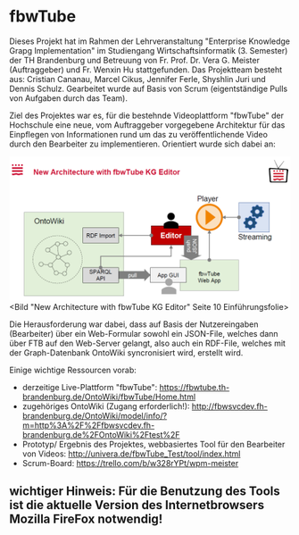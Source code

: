 # fbwTube

Dieses Projekt hat im Rahmen der Lehrveranstaltung "Enterprise Knowledge Grapg Implementation" im Studiengang Wirtschaftsinformatik (3. Semester) der TH Brandenburg und Betreuung von Fr. Prof. Dr. Vera G. Meister (Auftraggeber) und Fr. Wenxin Hu stattgefunden. Das Projektteam besteht aus: Cristian Cananau, Marcel Cikus, Jennifer Ferle, Shyshlin Juri und Dennis Schulz. Gearbeitet wurde auf Basis von Scrum (eigentständige Pulls von Aufgaben durch das Team).

Ziel des Projektes war es, für die bestehnde Videoplattform "fbwTube" der Hochschule eine neue, vom Auftraggeber vorgegebene Architektur für das Einpflegen von Informationen rund um das zu veröffentlichende Video durch den Bearbeiter zu implementieren. Orientiert wurde sich dabei an: 

![Alt text](/Architektur.PNG?raw=true "Architektur")
<Bild "New Architecture with fbwTube KG Editor" Seite 10 Einführungsfolie>

Die Herausforderung war dabei, dass auf Basis der Nutzereingaben (Bearbeiter) über ein Web-Formular sowohl ein JSON-File, welches dann über FTB auf den Web-Server gelangt, also auch ein RDF-File, welches mit der Graph-Datenbank OntoWiki syncronisiert wird, erstellt wird. 

Einige wichtige Ressourcen vorab:
- derzeitige Live-Plattform "fbwTube": https://fbwtube.th-brandenburg.de/OntoWiki/fbwTube/Home.html
- zugehöriges OntoWiki (Zugang erforderlich!): http://fbwsvcdev.fh-brandenburg.de/OntoWiki/model/info/?m=http%3A%2F%2Ffbwsvcdev.fh-brandenburg.de%2FOntoWiki%2Ftest%2F
- Prototyp/ Ergebnis des Projektes, webbasiertes Tool für den Bearbeiter von Videos: http://univera.de/fbwTube_Test/tool/index.html
- Scrum-Board: https://trello.com/b/w328rYPt/wpm-meister

## wichtiger Hinweis: Für die Benutzung des Tools ist die aktuelle Version des Internetbrowsers Mozilla FireFox notwendig!




